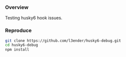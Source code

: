 ### Overview
Testing husky6 hook issues.

### Reproduce

```bash
git clone https://github.com/l3ender/husky6-debug.git
cd husky6-debug
npm install
```
